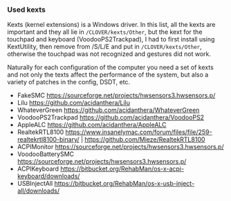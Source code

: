 ### Used kexts

Kexts (kernel extensions) is a Windows driver. In this list, all the kexts are important and they all lie in `/CLOVER/kexts/Other`, but the kext for the touchpad and keyboard (VoodooPS2Trackpad), I had to first install using KextUtility, then remove from /S/L/E and put in `/CLOVER/kexts/Other`, otherwise the touchpad was not recognized and gestures did not work.

Naturally for each configuration of the computer you need a set of kexts and not only the texts affect the performance of the system, but also a variety of patches in the config, DSDT, etc.

* FakeSMC https://sourceforge.net/projects/hwsensors3.hwsensors.p/
* Lilu https://github.com/acidanthera/Lilu
* WhateverGreen https://github.com/acidanthera/WhateverGreen
* VoodooPS2Trackpad https://github.com/acidanthera/VoodooPS2
* AppleALC https://github.com/acidanthera/AppleALC
* RealtekRTL8100 https://www.insanelymac.com/forum/files/file/259-realtekrtl8100-binary/ | https://github.com/Mieze/RealtekRTL8100
* ACPIMonitor https://sourceforge.net/projects/hwsensors3.hwsensors.p/
* VoodooBatterySMC https://sourceforge.net/projects/hwsensors3.hwsensors.p/
* ACPIKeyboard https://bitbucket.org/RehabMan/os-x-acpi-keyboard/downloads/
* USBInjectAll https://bitbucket.org/RehabMan/os-x-usb-inject-all/downloads/